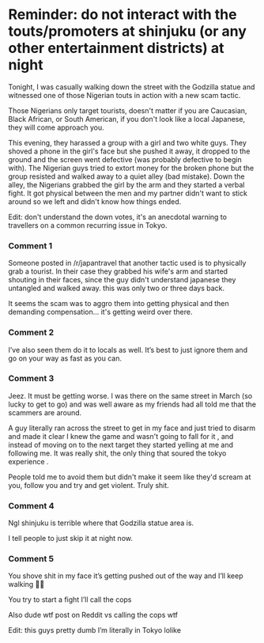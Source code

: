 # Reminder: do not interact with the touts/promoters at shinjuku (or any other entertainment districts) at night

Tonight, I was casually walking down the street with the Godzilla statue and witnessed one of those Nigerian touts in action with a new scam tactic.

Those Nigerians only target tourists, doesn't matter if you are Caucasian, Black African, or South American, if you don't look like a local Japanese, they will come approach you. 

This evening, they harassed a group with a girl and two white guys. They shoved a phone in the girl's face but she pushed it away, it dropped to the ground and the screen went defective (was probably defective to begin with). The Nigerian guys tried to extort money for the broken phone but the group resisted and walked away to a quiet alley (bad mistake). Down the alley, the Nigerians grabbed the girl by the arm and they started a verbal fight. It got physical between the men and my partner didn't want to stick around so we left and didn't know how things ended.

Edit: don't understand the down votes, it's an anecdotal warning to travellers on a common recurring issue in Tokyo.

### Comment 1

Someone posted in /r/japantravel that another tactic used is to physically grab a tourist. In their case they grabbed his wife's arm and started shouting in their faces, since the guy didn't understand japanese they untangled and walked away. this was only two or three days back.


It seems the scam was to aggro them into getting physical and then demanding compensation... it's getting weird over there.

### Comment 2

I’ve also seen them do it to locals as well. It’s best to just ignore them and go on your way as fast as you can.

### Comment 3

Jeez. It must be getting worse. I was there on the same street in March (so lucky to get to go) and was well aware as my friends had all told me that the scammers are around.

A guy literally ran across the street to get in my face and just tried to disarm and made it clear I knew the game and wasn't going to fall for it , and instead of moving on to the next target they started yelling at me and following me. It was really shit, the only thing that soured the tokyo experience .

People told me to avoid them but didn't make it seem like they'd scream at you, follow you and try and get violent. Truly shit.

### Comment 4

Ngl shinjuku is terrible where that Godzilla statue area is.

 I tell people to just skip it at night now.

### Comment 5

You shove shit in my face it’s getting pushed out of the way and I’ll keep walking 🤷‍♀️ 

You try to start a fight I’ll call the cops

Also dude wtf post on Reddit vs calling the cops wtf

Edit: this guys pretty dumb I’m literally in Tokyo lolike

